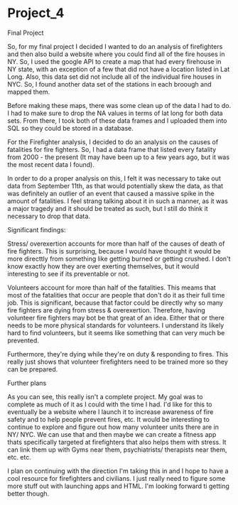 # Project_4
Final Project 


So, for my final project I decided I wanted to do an analysis of firefighters and then also build a website where you could find all of the fire houses in NY. So, I used the google API to create a map that had every firehouse in NY state, with an exception of a few that did not have a location listed in Lat Long. Also, this data set did not include all of the individual fire houses in NYC. So, I found another data set of the stations in each broough and mapped them. 

Before making these maps, there was some clean up of the data I had to do. I had to make sure to drop the NA values in terms of lat long for both data sets. From there, I took both of these data frames and I uploaded them into SQL so they could be stored in a database. 

For the Firefighter analysis, I decided to do an analysis on the causes of fatalities for fire fighters. So, I had a data frame that listed every fatality from 2000 - the present (It may have been up to a few years ago, but it was the most recent data I found). 

In order to do a proper analysis on this, I felt it was necessary to take out data from September 11th, as that would potentially skew the data, as that was definitely an outlier of an event that caused a massive spike in the amount of fatalities. I feel strang talking about it in such a manner, as it was a major tragedy and it should be treated as such, but I still do think it necessary to drop that data. 

Significant findings: 

Stress/ overexertion accounts for more than half of the causes of death of fire fighters. This is surprising, because I would have thought it would be more directtly from something like getting burned or getting crushed. I don't know exactly how they are over exerting themselves, but it would interesting to see if its preventable or not. 



Volunteers account for more than half of the fatalities. This meams that most of the fatalities that occur are people that don't do it as their full time job. This is significant, because that factor could be directly why so many fire fighters are dying from stress & overexertion. Therefore, having volunteer fire fighters may bot be that great of an idea. Either that or there needs to be more physical standards for volunteers. I understand its likely hard to find volunteers, but it seems like something that can very much be prevented. 

Furthermore, they're dying while they're on duty & responding to fires. This really just shows that volunteer firefighters need to be trained more so they can be prepared. 



Further plans

As you can see, this really isn't a complete project. My goal was to complete as much of it as I could with the time I had. I'd like for this to eventually be a website where I launch it to increase awareness of fire safety and to help people prevent fires, etc. It would be interesting to continue to explore and figure out how many volunteer units there are in NY/ NYC. We can use that and then maybe we can create a fitness app thats specifically targeted at firefighters that also helps them with stress. It can link them up with Gyms near them, psychiatrists/ therapists near them, etc. etc. 

I plan on continuing with the direction I'm taking this in and I hope to have a cool resource for firefighters and civilians. I just really need to figure some more stuff out with launching apps and HTML. I'm looking forward ti getting better though. 